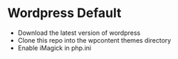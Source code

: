 # Wordpress Default

- Download the latest version of wordpress
- Clone this repo into the wpcontent themes directory
- Enable iMagick in php.ini